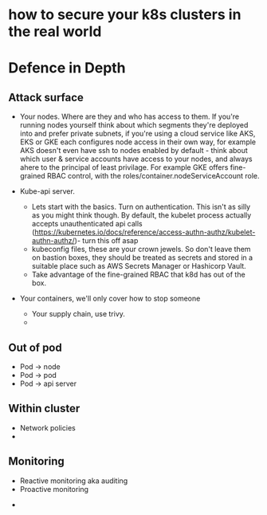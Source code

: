 # how to secure your k8s clusters in the real world

# Defence in Depth
## Attack surface
* Your nodes. Where are they and who has access to them. If you're running nodes yourself think about which segments they're deployed into and prefer private subnets, if you're using a cloud service like AKS, EKS or GKE each configures node access in their own way, for example AKS doesn't even have ssh to nodes enabled by default - think about which user & service accounts have access to your nodes, and always ahere to the principal of least privilage. For example GKE offers fine-grained RBAC control, with the roles/container.nodeServiceAccount role.

* Kube-api server. 
    * Lets start with the basics. Turn on authentication. This isn't as silly as you might think though. By default, the kubelet process actually accepts unauthenticated api calls (https://kubernetes.io/docs/reference/access-authn-authz/kubelet-authn-authz/)- turn this off asap
    * kubeconfig files, these are your crown jewels. So don't leave them on bastion boxes, they should be treated as secrets and stored in a suitable place such as AWS Secrets Manager or Hashicorp Vault.
    * Take advantage of the fine-grained RBAC that k8d has out of the box.

* Your containers, we'll only cover how to stop someone 
    * Your supply chain, use trivy.
    * 


## Out of pod
* Pod -> node
* Pod -> pod
* Pod -> api server
## Within cluster
* Network policies
* 

## Monitoring
* Reactive monitoring aka auditing
* Proactive monitoring
- 
